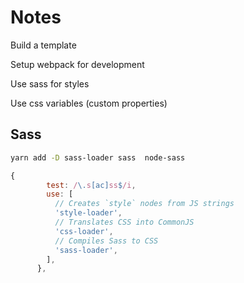 # Notes

Build a template

Setup webpack for development

Use sass for styles

Use css variables (custom properties)

## Sass

```sh
yarn add -D sass-loader sass  node-sass
```

```js
{
        test: /\.s[ac]ss$/i,
        use: [
          // Creates `style` nodes from JS strings
          'style-loader',
          // Translates CSS into CommonJS
          'css-loader',
          // Compiles Sass to CSS
          'sass-loader',
        ],
      },
```
